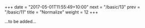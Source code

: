 +++
date = "2017-05-01T11:55:49+10:00"
next = "/basic/13"
prev = "/basic/11"
title = "Normalize"
weight = 12
+++

...to be added...
